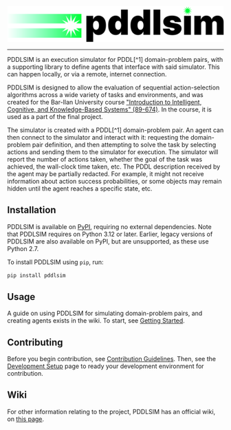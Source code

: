 <div align=center>
    <picture>
        <source srcset="/assets/pddlsim-dark.svg" media="(prefers-color-scheme: dark)"/>
        <img alt="PDDLSIM logo" src="/assets/pddlsim-light.svg"/>
    </picture>
    <hr/>
</div>

PDDLSIM is an execution simulator for PDDL[^1] domain-problem pairs, with a supporting library to define agents that interface with said simulator. This can happen locally, or via a remote, internet connection.

PDDLSIM is designed to allow the evaluation of sequential action-selection algorithms across a wide variety of tasks and environments, and was created for the Bar-Ilan University course ["Introduction to Intelligent, Cognitive, and Knowledge-Based Systems" (89-674)](https://www.cs.biu.ac.il/~galk/teach/current/intsys/). In the course, it is used as a part of the final project.

The simulator is created with a PDDL[^1] domain-problem pair. An agent can then connect to the simulator and interact with it: requesting the domain-problem pair definition, and then attempting to solve the task by selecting actions and sending them to the simulator for execution. The simulator will report the number of actions taken, whether the goal of the task was achieved, the wall-clock time taken, etc. The PDDL description received by the agent may be partially redacted. For example, it might not receive information about action success probabilities, or some objects may remain hidden until the agent reaches a specific state, etc.

## Installation

PDDLSIM is available on [PyPI](https://pypi.org/project/pddlsim/), requiring no external dependencies. Note that PDDLSIM requires on Python 3.12 or later. Earlier, legacy versions of PDDLSIM are also available on PyPI, but are unsupported, as these use Python 2.7.

To install PDDLSIM using `pip`, run:

```bash
pip install pddlsim
```

## Usage

A guide on using PDDLSIM for simulating domain-problem pairs, and creating agents exists in the wiki. To start, see [Getting Started](wiki/Getting-Started).

## Contributing

Before you begin contribution, see [Contribution Guidelines](wiki/Contribution-Guidelines). Then, see the [Development Setup](wiki/Development-Setup) page to ready your development environment for contribution.

## Wiki

For other information relating to the project, PDDLSIM has an official wiki, on [this page](https://github.com/galk-research/pddlsim/wiki).